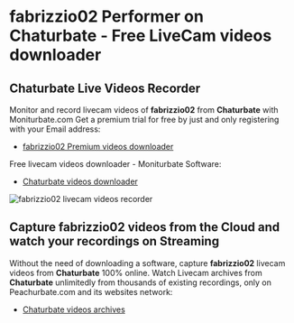 # fabrizzio02 Performer on Chaturbate - Free LiveCam videos downloader

## Chaturbate Live Videos Recorder

Monitor and record livecam videos of **fabrizzio02** from **Chaturbate** with Moniturbate.com
Get a premium trial for free by just and only registering with your Email address:
* [fabrizzio02 Premium videos downloader](https://moniturbate.com/request-demo-licence-key.html)

Free livecam videos downloader - Moniturbate Software:
* [Chaturbate videos downloader](https://moniturbate.com/moniturbate-download-software.html)

![fabrizzio02 livecam videos recorder](https://peachurnet.com/templates/moniturbate-software.png)


## Capture fabrizzio02 videos from the Cloud and watch your recordings on Streaming

Without the need of downloading a software, capture **fabrizzio02** livecam videos from **Chaturbate** 100% online.
Watch Livecam archives from **Chaturbate** unlimitedly from thousands of existing recordings, only on Peachurbate.com and its websites network:
* [Chaturbate videos archives](https://peachurnet.com/)